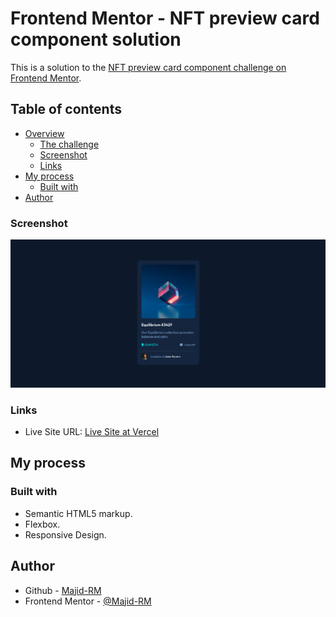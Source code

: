 # Frontend Mentor - NFT preview card component solution

This is a solution to the [NFT preview card component challenge on Frontend Mentor](https://www.frontendmentor.io/challenges/nft-preview-card-component-SbdUL_w0U/hub/nft-preview-card-component-egUlzN2Bhl).

## Table of contents

- [Overview](#overview)
  - [The challenge](#the-challenge)
  - [Screenshot](#screenshot)
  - [Links](#links)
- [My process](#my-process)
  - [Built with](#built-with)
- [Author](#author)

### Screenshot

![Design Preview](./screenshot/Screenshot-Desktop.png)

### Links

- Live Site URL: [Live Site at Vercel]()

## My process

### Built with

- Semantic HTML5 markup.
- Flexbox.
- Responsive Design.

## Author

- Github - [Majid-RM](https://github.com/Majid-RM)
- Frontend Mentor - [@Majid-RM](https://www.frontendmentor.io/profile/Majid-RM)
